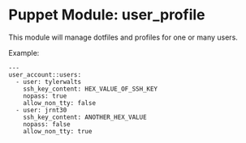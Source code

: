 
Puppet Module:  user_profile
============================

This module will manage dotfiles and profiles for one or many users.

Example: 
```
---
user_account::users:
  - user: tylerwalts
    ssh_key_content: HEX_VALUE_OF_SSH_KEY
    nopass: true
    allow_non_tty: false
  - user: jrnt30
    ssh_key_content: ANOTHER_HEX_VALUE
    nopass: false
    allow_non_tty: true
```
